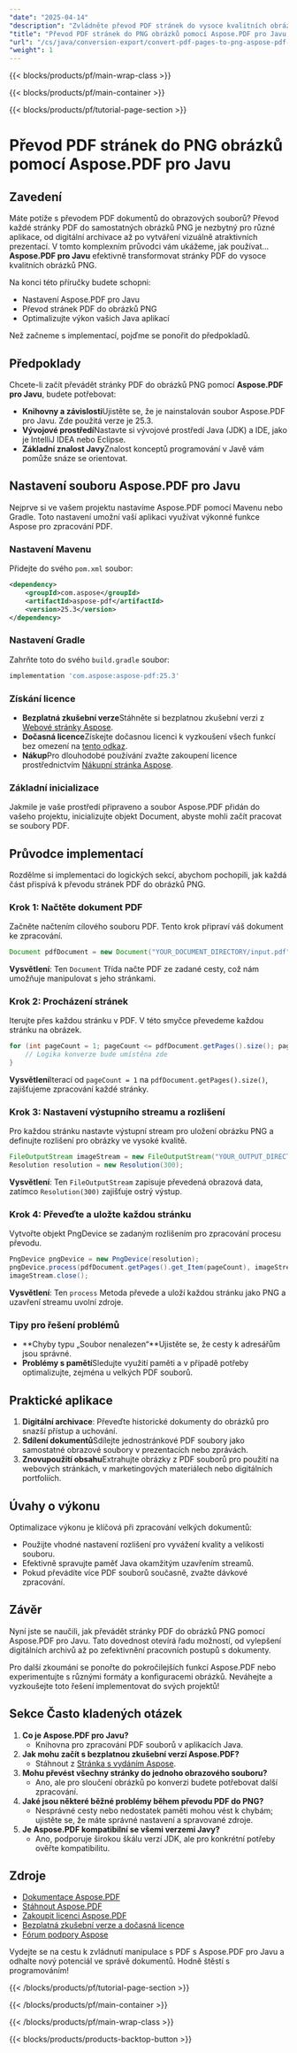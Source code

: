 ```yaml
---
"date": "2025-04-14"
"description": "Zvládněte převod PDF stránek do vysoce kvalitních obrázků PNG s Aspose.PDF pro Javu. Tato podrobná příručka zahrnuje nastavení, převod a optimalizaci."
"title": "Převod PDF stránek do PNG obrázků pomocí Aspose.PDF pro Javu – Komplexní průvodce"
"url": "/cs/java/conversion-export/convert-pdf-pages-to-png-aspose-pdf-java/"
"weight": 1
---
```


{{< blocks/products/pf/main-wrap-class >}}

{{< blocks/products/pf/main-container >}}

{{< blocks/products/pf/tutorial-page-section >}}
# Převod PDF stránek do PNG obrázků pomocí Aspose.PDF pro Javu

## Zavedení

Máte potíže s převodem PDF dokumentů do obrazových souborů? Převod každé stránky PDF do samostatných obrázků PNG je nezbytný pro různé aplikace, od digitální archivace až po vytváření vizuálně atraktivních prezentací. V tomto komplexním průvodci vám ukážeme, jak používat... **Aspose.PDF pro Javu** efektivně transformovat stránky PDF do vysoce kvalitních obrázků PNG.

Na konci této příručky budete schopni:
- Nastavení Aspose.PDF pro Javu
- Převod stránek PDF do obrázků PNG
- Optimalizujte výkon vašich Java aplikací

Než začneme s implementací, pojďme se ponořit do předpokladů.

## Předpoklady

Chcete-li začít převádět stránky PDF do obrázků PNG pomocí **Aspose.PDF pro Javu**, budete potřebovat:
- **Knihovny a závislosti**Ujistěte se, že je nainstalován soubor Aspose.PDF pro Javu. Zde použitá verze je 25.3.
- **Vývojové prostředí**Nastavte si vývojové prostředí Java (JDK) a IDE, jako je IntelliJ IDEA nebo Eclipse.
- **Základní znalost Javy**Znalost konceptů programování v Javě vám pomůže snáze se orientovat.

## Nastavení souboru Aspose.PDF pro Javu

Nejprve si ve vašem projektu nastavíme Aspose.PDF pomocí Mavenu nebo Gradle. Toto nastavení umožní vaší aplikaci využívat výkonné funkce Aspose pro zpracování PDF.

### Nastavení Mavenu

Přidejte do svého `pom.xml` soubor:

```xml
<dependency>
    <groupId>com.aspose</groupId>
    <artifactId>aspose-pdf</artifactId>
    <version>25.3</version>
</dependency>
```

### Nastavení Gradle

Zahrňte toto do svého `build.gradle` soubor:

```gradle
implementation 'com.aspose:aspose-pdf:25.3'
```

### Získání licence

- **Bezplatná zkušební verze**Stáhněte si bezplatnou zkušební verzi z [Webové stránky Aspose](https://releases.aspose.com/pdf/java/).
- **Dočasná licence**Získejte dočasnou licenci k vyzkoušení všech funkcí bez omezení na [tento odkaz](https://purchase.aspose.com/temporary-license/).
- **Nákup**Pro dlouhodobé používání zvažte zakoupení licence prostřednictvím [Nákupní stránka Aspose](https://purchase.aspose.com/buy).

### Základní inicializace

Jakmile je vaše prostředí připraveno a soubor Aspose.PDF přidán do vašeho projektu, inicializujte objekt Document, abyste mohli začít pracovat se soubory PDF.

## Průvodce implementací

Rozdělme si implementaci do logických sekcí, abychom pochopili, jak každá část přispívá k převodu stránek PDF do obrázků PNG.

### Krok 1: Načtěte dokument PDF

Začněte načtením cílového souboru PDF. Tento krok připraví váš dokument ke zpracování.

```java
Document pdfDocument = new Document("YOUR_DOCUMENT_DIRECTORY/input.pdf");
```

**Vysvětlení**: Ten `Document` Třída načte PDF ze zadané cesty, což nám umožňuje manipulovat s jeho stránkami.

### Krok 2: Procházení stránek

Iterujte přes každou stránku v PDF. V této smyčce převedeme každou stránku na obrázek.

```java
for (int pageCount = 1; pageCount <= pdfDocument.getPages().size(); pageCount++) {
    // Logika konverze bude umístěna zde
}
```

**Vysvětlení**Iterací od `pageCount = 1` na `pdfDocument.getPages().size()`, zajišťujeme zpracování každé stránky.

### Krok 3: Nastavení výstupního streamu a rozlišení

Pro každou stránku nastavte výstupní stream pro uložení obrázku PNG a definujte rozlišení pro obrázky ve vysoké kvalitě.

```java
FileOutputStream imageStream = new FileOutputStream("YOUR_OUTPUT_DIRECTORY/Converted_Image" + pageCount + ".png");
Resolution resolution = new Resolution(300);
```

**Vysvětlení**: Ten `FileOutputStream` zapisuje převedená obrazová data, zatímco `Resolution(300)` zajišťuje ostrý výstup.

### Krok 4: Převeďte a uložte každou stránku

Vytvořte objekt PngDevice se zadaným rozlišením pro zpracování procesu převodu.

```java
PngDevice pngDevice = new PngDevice(resolution);
pngDevice.process(pdfDocument.getPages().get_Item(pageCount), imageStream);
imageStream.close();
```

**Vysvětlení**: Ten `process` Metoda převede a uloží každou stránku jako PNG a uzavření streamu uvolní zdroje.

### Tipy pro řešení problémů

- **Chyby typu „Soubor nenalezen“**Ujistěte se, že cesty k adresářům jsou správné.
- **Problémy s pamětí**Sledujte využití paměti a v případě potřeby optimalizujte, zejména u velkých PDF souborů.

## Praktické aplikace

1. **Digitální archivace**: Převeďte historické dokumenty do obrázků pro snazší přístup a uchování.
2. **Sdílení dokumentů**Sdílejte jednostránkové PDF soubory jako samostatné obrazové soubory v prezentacích nebo zprávách.
3. **Znovupoužití obsahu**Extrahujte obrázky z PDF souborů pro použití na webových stránkách, v marketingových materiálech nebo digitálních portfoliích.

## Úvahy o výkonu

Optimalizace výkonu je klíčová při zpracování velkých dokumentů:
- Použijte vhodné nastavení rozlišení pro vyvážení kvality a velikosti souboru.
- Efektivně spravujte paměť Java okamžitým uzavřením streamů.
- Pokud převádíte více PDF souborů současně, zvažte dávkové zpracování.

## Závěr

Nyní jste se naučili, jak převádět stránky PDF do obrázků PNG pomocí Aspose.PDF pro Javu. Tato dovednost otevírá řadu možností, od vylepšení digitálních archivů až po zefektivnění pracovních postupů s dokumenty. 

Pro další zkoumání se ponořte do pokročilejších funkcí Aspose.PDF nebo experimentujte s různými formáty a konfiguracemi obrázků. Neváhejte a vyzkoušejte toto řešení implementovat do svých projektů!

## Sekce Často kladených otázek

1. **Co je Aspose.PDF pro Javu?**
   - Knihovna pro zpracování PDF souborů v aplikacích Java.
2. **Jak mohu začít s bezplatnou zkušební verzí Aspose.PDF?**
   - Stáhnout z [Stránka s vydáním Aspose](https://releases.aspose.com/pdf/java/).
3. **Mohu převést všechny stránky do jednoho obrazového souboru?**
   - Ano, ale pro sloučení obrázků po konverzi budete potřebovat další zpracování.
4. **Jaké jsou některé běžné problémy během převodu PDF do PNG?**
   - Nesprávné cesty nebo nedostatek paměti mohou vést k chybám; ujistěte se, že máte správné nastavení a spravované zdroje.
5. **Je Aspose.PDF kompatibilní se všemi verzemi Javy?**
   - Ano, podporuje širokou škálu verzí JDK, ale pro konkrétní potřeby ověřte kompatibilitu.

## Zdroje

- [Dokumentace Aspose.PDF](https://reference.aspose.com/pdf/java/)
- [Stáhnout Aspose.PDF](https://releases.aspose.com/pdf/java/)
- [Zakoupit licenci Aspose.PDF](https://purchase.aspose.com/buy)
- [Bezplatná zkušební verze a dočasná licence](https://purchase.aspose.com/temporary-license/)
- [Fórum podpory Aspose](https://forum.aspose.com/c/pdf/10)

Vydejte se na cestu k zvládnutí manipulace s PDF s Aspose.PDF pro Javu a odhalte nový potenciál ve správě dokumentů. Hodně štěstí s programováním!

{{< /blocks/products/pf/tutorial-page-section >}}

{{< /blocks/products/pf/main-container >}}

{{< /blocks/products/pf/main-wrap-class >}}

{{< blocks/products/products-backtop-button >}}